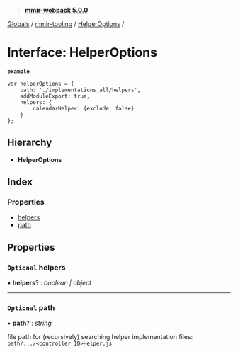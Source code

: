 > **[mmir-webpack 5.0.0](../README.md)**

[Globals](../README.md) / [mmir-tooling](../modules/mmir_tooling.md) / [HelperOptions](mmir_tooling.helperoptions.md) /

# Interface: HelperOptions

**`example`** 
```
var helperOptions = {
	path: './implementations_all/helpers',
	addModuleExport: true,
	helpers: {
		calendarHelper: {exclude: false}
	}
};
```

## Hierarchy

* **HelperOptions**

## Index

### Properties

* [helpers](mmir_tooling.helperoptions.md#optional-helpers)
* [path](mmir_tooling.helperoptions.md#optional-path)

## Properties

### `Optional` helpers

• **helpers**? : *boolean | object*

___

### `Optional` path

• **path**? : *string*

file path for (recursively) searching helper implementation files:
`path/.../<controller ID>Helper.js`